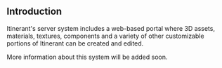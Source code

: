 ## Introduction

Itinerant's server system includes a web-based portal where 3D assets, materials, textures, components and a variety of other customizable portions of Itinerant can be created and edited.

More information about this system will be added soon.